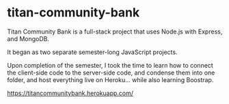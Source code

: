 # titan-community-bank
Titan Community Bank is a full-stack project that uses Node.js with Express, and MongoDB.

It began as two separate semester-long JavaScript projects.

Upon completion of the semester, I took the time to learn how to connect the client-side code to the server-side code, and condense them into one folder, and host everything live on Heroku... while also learning Boostrap.

https://titancommunitybank.herokuapp.com/
